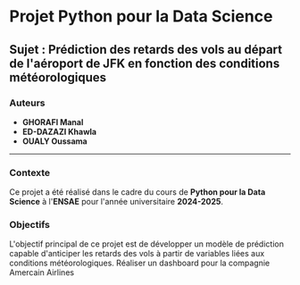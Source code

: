# Projet Python pour la Data Science

## Sujet : Prédiction des retards des vols au départ de l'aéroport de JFK en fonction des conditions météorologiques

### Auteurs
- **GHORAFI Manal**
- **ED-DAZAZI Khawla**
- **OUALY Oussama**

---

### Contexte
Ce projet a été réalisé dans le cadre du cours de **Python pour la Data Science** à l'**ENSAE** pour l'année universitaire **2024-2025**.

### Objectifs
L'objectif principal de ce projet est de développer un modèle de prédiction capable d'anticiper les retards des vols à partir de variables liées aux conditions météorologiques.
Réaliser un dashboard pour la compagnie Amercain Airlines 
   